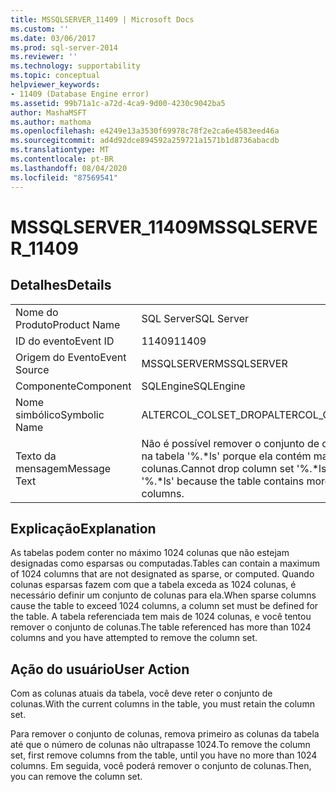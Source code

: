 ```yaml
---
title: MSSQLSERVER_11409 | Microsoft Docs
ms.custom: ''
ms.date: 03/06/2017
ms.prod: sql-server-2014
ms.reviewer: ''
ms.technology: supportability
ms.topic: conceptual
helpviewer_keywords:
- 11409 (Database Engine error)
ms.assetid: 99b71a1c-a72d-4ca9-9d00-4230c9042ba5
author: MashaMSFT
ms.author: mathoma
ms.openlocfilehash: e4249e13a3530f69978c78f2e2ca6e4583eed46a
ms.sourcegitcommit: ad4d92dce894592a259721a1571b1d8736abacdb
ms.translationtype: MT
ms.contentlocale: pt-BR
ms.lasthandoff: 08/04/2020
ms.locfileid: "87569541"
---
```

# <a name="mssqlserver_11409"></a><span data-ttu-id="fd1a5-102">MSSQLSERVER_11409</span><span class="sxs-lookup"><span data-stu-id="fd1a5-102">MSSQLSERVER_11409</span></span>
    
## <a name="details"></a><span data-ttu-id="fd1a5-103">Detalhes</span><span class="sxs-lookup"><span data-stu-id="fd1a5-103">Details</span></span>  
  
|||  
|-|-|  
|<span data-ttu-id="fd1a5-104">Nome do Produto</span><span class="sxs-lookup"><span data-stu-id="fd1a5-104">Product Name</span></span>|<span data-ttu-id="fd1a5-105">SQL Server</span><span class="sxs-lookup"><span data-stu-id="fd1a5-105">SQL Server</span></span>|  
|<span data-ttu-id="fd1a5-106">ID do evento</span><span class="sxs-lookup"><span data-stu-id="fd1a5-106">Event ID</span></span>|<span data-ttu-id="fd1a5-107">11409</span><span class="sxs-lookup"><span data-stu-id="fd1a5-107">11409</span></span>|  
|<span data-ttu-id="fd1a5-108">Origem do Evento</span><span class="sxs-lookup"><span data-stu-id="fd1a5-108">Event Source</span></span>|<span data-ttu-id="fd1a5-109">MSSQLSERVER</span><span class="sxs-lookup"><span data-stu-id="fd1a5-109">MSSQLSERVER</span></span>|  
|<span data-ttu-id="fd1a5-110">Componente</span><span class="sxs-lookup"><span data-stu-id="fd1a5-110">Component</span></span>|<span data-ttu-id="fd1a5-111">SQLEngine</span><span class="sxs-lookup"><span data-stu-id="fd1a5-111">SQLEngine</span></span>|  
|<span data-ttu-id="fd1a5-112">Nome simbólico</span><span class="sxs-lookup"><span data-stu-id="fd1a5-112">Symbolic Name</span></span>|<span data-ttu-id="fd1a5-113">ALTERCOL_COLSET_DROP</span><span class="sxs-lookup"><span data-stu-id="fd1a5-113">ALTERCOL_COLSET_DROP</span></span>|  
|<span data-ttu-id="fd1a5-114">Texto da mensagem</span><span class="sxs-lookup"><span data-stu-id="fd1a5-114">Message Text</span></span>|<span data-ttu-id="fd1a5-115">Não é possível remover o conjunto de colunas '%.\*ls' na tabela '%.\*ls' porque ela contém mais de 1.025 colunas.</span><span class="sxs-lookup"><span data-stu-id="fd1a5-115">Cannot drop column set '%.\*ls' in table '%.\*ls' because the table contains more than 1025 columns.</span></span>|  
  
## <a name="explanation"></a><span data-ttu-id="fd1a5-116">Explicação</span><span class="sxs-lookup"><span data-stu-id="fd1a5-116">Explanation</span></span>  
 <span data-ttu-id="fd1a5-117">As tabelas podem conter no máximo 1024 colunas que não estejam designadas como esparsas ou computadas.</span><span class="sxs-lookup"><span data-stu-id="fd1a5-117">Tables can contain a maximum of 1024 columns that are not designated as sparse, or computed.</span></span> <span data-ttu-id="fd1a5-118">Quando colunas esparsas fazem com que a tabela exceda as 1024 colunas, é necessário definir um conjunto de colunas para ela.</span><span class="sxs-lookup"><span data-stu-id="fd1a5-118">When sparse columns cause the table to exceed 1024 columns, a column set must be defined for the table.</span></span> <span data-ttu-id="fd1a5-119">A tabela referenciada tem mais de 1024 colunas, e você tentou remover o conjunto de colunas.</span><span class="sxs-lookup"><span data-stu-id="fd1a5-119">The table referenced has more than 1024 columns and you have attempted to remove the column set.</span></span>  
  
## <a name="user-action"></a><span data-ttu-id="fd1a5-120">Ação do usuário</span><span class="sxs-lookup"><span data-stu-id="fd1a5-120">User Action</span></span>  
 <span data-ttu-id="fd1a5-121">Com as colunas atuais da tabela, você deve reter o conjunto de colunas.</span><span class="sxs-lookup"><span data-stu-id="fd1a5-121">With the current columns in the table, you must retain the column set.</span></span>  
  
 <span data-ttu-id="fd1a5-122">Para remover o conjunto de colunas, remova primeiro as colunas da tabela até que o número de colunas não ultrapasse 1024.</span><span class="sxs-lookup"><span data-stu-id="fd1a5-122">To remove the column set, first remove columns from the table, until you have no more than 1024 columns.</span></span> <span data-ttu-id="fd1a5-123">Em seguida, você poderá remover o conjunto de colunas.</span><span class="sxs-lookup"><span data-stu-id="fd1a5-123">Then, you can remove the column set.</span></span>  
  
  
